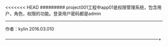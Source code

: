 <<<<<<< HEAD
#########
project001工程中app01是权限管理系统，包含用户，角色，权限的功能。登录用户密码都是admin
______________________________

作者：kylin
               2016.03.010

———————————————————————————————————+
